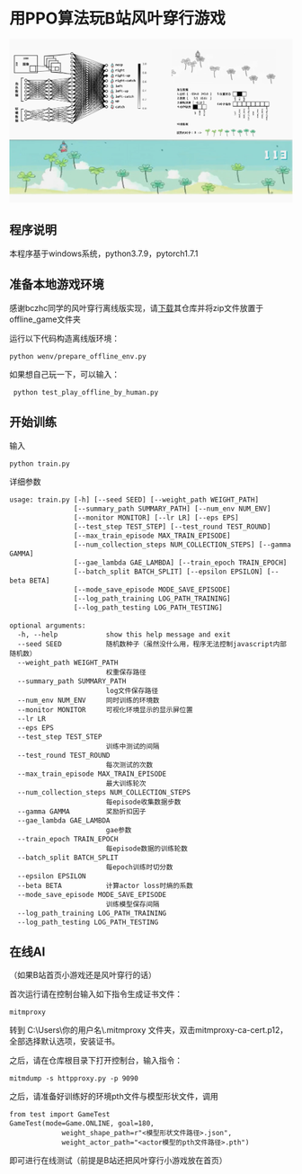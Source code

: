# 用PPO算法玩B站风叶穿行游戏

![show](image/show.png)

## 程序说明

本程序基于windows系统，python3.7.9，pytorch1.7.1

## 准备本地游戏环境

感谢bczhc同学的风叶穿行离线版实现，请[下载](https://github.com/bczhc/bczhc.github.io/archive/refs/heads/master.zip)其仓库并将zip文件放置于offline_game文件夹

运行以下代码构造离线版环境：

```
python wenv/prepare_offline_env.py
```

如果想自己玩一下，可以输入：

```
 python test_play_offline_by_human.py
```



## 开始训练

输入

```
python train.py
```

详细参数

```
usage: train.py [-h] [--seed SEED] [--weight_path WEIGHT_PATH]
                [--summary_path SUMMARY_PATH] [--num_env NUM_ENV]
                [--monitor MONITOR] [--lr LR] [--eps EPS]
                [--test_step TEST_STEP] [--test_round TEST_ROUND]
                [--max_train_episode MAX_TRAIN_EPISODE]
                [--num_collection_steps NUM_COLLECTION_STEPS] [--gamma GAMMA]
                [--gae_lambda GAE_LAMBDA] [--train_epoch TRAIN_EPOCH]
                [--batch_split BATCH_SPLIT] [--epsilon EPSILON] [--beta BETA]
                [--mode_save_episode MODE_SAVE_EPISODE]
                [--log_path_training LOG_PATH_TRAINING]
                [--log_path_testing LOG_PATH_TESTING]

optional arguments:
  -h, --help            show this help message and exit
  --seed SEED           随机数种子（虽然没什么用，程序无法控制javascript内部随机数）
  --weight_path WEIGHT_PATH
                        权重保存路径
  --summary_path SUMMARY_PATH
                        log文件保存路径
  --num_env NUM_ENV     同时训练的环境数
  --monitor MONITOR     可视化环境显示的显示屏位置
  --lr LR
  --eps EPS
  --test_step TEST_STEP
                        训练中测试的间隔
  --test_round TEST_ROUND
                        每次测试的次数
  --max_train_episode MAX_TRAIN_EPISODE
                        最大训练轮次
  --num_collection_steps NUM_COLLECTION_STEPS
                        每episode收集数据步数
  --gamma GAMMA         奖励折扣因子
  --gae_lambda GAE_LAMBDA
                        gae参数
  --train_epoch TRAIN_EPOCH
                        每episode数据的训练轮数
  --batch_split BATCH_SPLIT
                        每epoch训练时切分数
  --epsilon EPSILON
  --beta BETA           计算actor loss时熵的系数
  --mode_save_episode MODE_SAVE_EPISODE
                        训练模型保存间隔
  --log_path_training LOG_PATH_TRAINING
  --log_path_testing LOG_PATH_TESTING

```





## 在线AI

（如果B站首页小游戏还是风叶穿行的话）

首次运行请在控制台输入如下指令生成证书文件：

```
mitmproxy
```

转到 C:\Users\你的用户名\\.mitmproxy 文件夹，双击mitmproxy-ca-cert.p12，全部选择默认选项，安装证书。

之后，请在仓库根目录下打开控制台，输入指令：

```
mitmdump -s httpproxy.py -p 9090
```

之后，请准备好训练好的环境pth文件与模型形状文件，调用

```
from test import GameTest
GameTest(mode=Game.ONLINE, goal=180,
             weight_shape_path=r"<模型形状文件路径>.json",
             weight_actor_path="<actor模型的pth文件路径>.pth")

```

即可进行在线测试（前提是B站还把风叶穿行小游戏放在首页）
